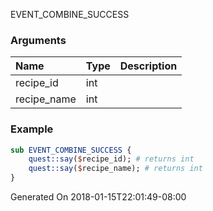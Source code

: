 EVENT_COMBINE_SUCCESS
### Arguments
**Name**|**Type**|**Description**
:-----|:-----|:-----
recipe_id|int|
recipe_name|int|
### Example
```perl
sub EVENT_COMBINE_SUCCESS {
	quest::say($recipe_id); # returns int
	quest::say($recipe_name); # returns int
}
```

Generated On 2018-01-15T22:01:49-08:00